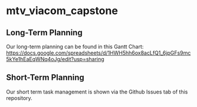 # mtv_viacom_capstone

## Long-Term Planning
Our long-term planning can be found in this Gantt Chart: https://docs.google.com/spreadsheets/d/1HWH5hh6ox8acLfQ1_6jpGFs9mc5kYe1hEaEqWNq4oJg/edit?usp=sharing

## Short-Term Planning
Our short term task management is shown via the Github Issues tab of this repository.
